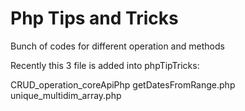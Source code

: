 # Php Tips and Tricks
Bunch of codes for different operation and methods

Recently this 3 file is added into phpTipTricks:

CRUD_operation_coreApiPhp
getDatesFromRange.php
unique_multidim_array.php
